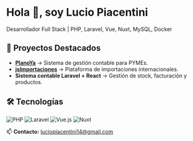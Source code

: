 # Hola 👋, soy Lucio Piacentini
Desarrollador Full Stack | PHP, Laravel, Vue, Nuxt, MySQL, Docker

## 🚀 Proyectos Destacados
- **[PlanoYa](https://planoya.com)** → Sistema de gestión contable para PYMEs.
- **[jsImportaciones](https://jsimportaciones.com.ar)** → Plataforma de importaciones internacionales.
- **Sistema contable Laravel + React** → Gestión de stock, facturación y productos.

## 🛠 Tecnologías
![PHP](https://img.shields.io/badge/PHP-777BB4?style=flat&logo=php&logoColor=white)
![Laravel](https://img.shields.io/badge/Laravel-FF2D20?style=flat&logo=laravel&logoColor=white)
![Vue.js](https://img.shields.io/badge/Vue.js-35495E?style=flat&logo=vue.js&logoColor=4FC08D)
![Nuxt](https://img.shields.io/badge/Nuxt-00DC82?style=flat&logo=nuxt.js&logoColor=white)

📫 **Contacto:** luciopiacentini14@gmail.com

<!--
**lucho9696/lucho9696** is a ✨ _special_ ✨ repository because its `README.md` (this file) appears on your GitHub profile.

Here are some ideas to get you started:

- 🔭 I’m currently working on ...
- 🌱 I’m currently learning ...
- 👯 I’m looking to collaborate on ...
- 🤔 I’m looking for help with ...
- 💬 Ask me about ...
- 📫 How to reach me: ...
- 😄 Pronouns: ...
- ⚡ Fun fact: ...
-->
